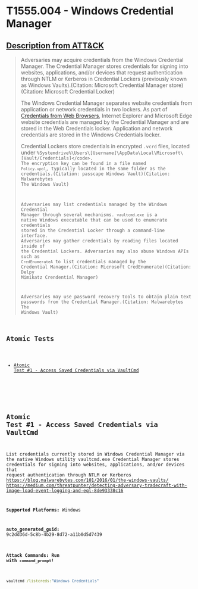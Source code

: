 # T1555.004 - Windows Credential Manager
## [Description from ATT&CK](https://attack.mitre.org/techniques/T1555/004)
<blockquote>Adversaries may acquire credentials from the Windows Credential Manager. The Credential Manager stores credentials for signing into websites, applications, and/or devices that request authentication through NTLM or Kerberos in Credential Lockers (previously known as Windows Vaults).(Citation: Microsoft Credential Manager store)(Citation: Microsoft Credential Locker)

The Windows Credential Manager separates website credentials from application or network credentials in two lockers. As part of [Credentials from Web Browsers](https://attack.mitre.org/techniques/T1555/003), Internet Explorer and Microsoft Edge website credentials are managed by the Credential Manager and are stored in the Web Credentials locker. Application and network credentials are stored in the Windows Credentials locker.

Credential Lockers store credentials in encrypted <code>.vcrd</code> files, located under <code>%Systemdrive%\Users\\[Username]\AppData\Local\Microsoft\\[Vault/Credentials]\</code>. The encryption key can be found in a file named <code>Policy.vpol</code>, typically located in the same folder as the credentials.(Citation: passcape Windows Vault)(Citation: Malwarebytes The Windows Vault)

Adversaries may list credentials managed by the Windows Credential Manager through several mechanisms. <code>vaultcmd.exe</code> is a native Windows executable that can be used to enumerate credentials stored in the Credential Locker through a command-line interface. Adversaries may gather credentials by reading files located inside of the Credential Lockers. Adversaries may also abuse Windows APIs such as <code>CredEnumerateA</code> to list credentials managed by the Credential Manager.(Citation: Microsoft CredEnumerate)(Citation: Delpy Mimikatz Crendential Manager)

Adversaries may use password recovery tools to obtain plain text passwords from the Credential Manager.(Citation: Malwarebytes The Windows Vault)</blockquote>

## Atomic Tests

- [Atomic Test #1 - Access Saved Credentials via VaultCmd](#atomic-test-1---access-saved-credentials-via-vaultcmd)


<br/>

## Atomic Test #1 - Access Saved Credentials via VaultCmd
List credentials currently stored in Windows Credential Manager via the native Windows utility vaultcmd.exe
Credential Manager stores credentials for signing into websites, applications, and/or devices that request authentication through NTLM or Kerberos
https://blog.malwarebytes.com/101/2016/01/the-windows-vaults/
https://medium.com/threatpunter/detecting-adversary-tradecraft-with-image-load-event-logging-and-eql-8de93338c16

**Supported Platforms:** Windows


**auto_generated_guid:** 9c2dd36d-5c8b-4b29-8d72-a11b0d5d7439






#### Attack Commands: Run with `command_prompt`! 


```cmd
vaultcmd /listcreds:"Windows Credentials"
```






<br/>
